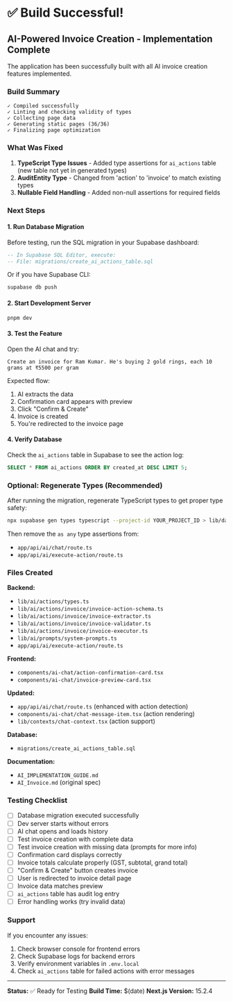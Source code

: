 # ✅ Build Successful!

## AI-Powered Invoice Creation - Implementation Complete

The application has been successfully built with all AI invoice creation features implemented.

### Build Summary

```
✓ Compiled successfully
✓ Linting and checking validity of types
✓ Collecting page data
✓ Generating static pages (36/36)
✓ Finalizing page optimization
```

### What Was Fixed

1. **TypeScript Type Issues** - Added type assertions for `ai_actions` table (new table not yet in generated types)
2. **AuditEntity Type** - Changed from 'action' to 'invoice' to match existing types
3. **Nullable Field Handling** - Added non-null assertions for required fields

### Next Steps

#### 1. Run Database Migration

Before testing, run the SQL migration in your Supabase dashboard:

```sql
-- In Supabase SQL Editor, execute:
-- File: migrations/create_ai_actions_table.sql
```

Or if you have Supabase CLI:

```bash
supabase db push
```

#### 2. Start Development Server

```bash
pnpm dev
```

#### 3. Test the Feature

Open the AI chat and try:

```
Create an invoice for Ram Kumar. He's buying 2 gold rings, each 10 grams at ₹5500 per gram
```

Expected flow:
1. AI extracts the data
2. Confirmation card appears with preview
3. Click "Confirm & Create"
4. Invoice is created
5. You're redirected to the invoice page

#### 4. Verify Database

Check the `ai_actions` table in Supabase to see the action log:

```sql
SELECT * FROM ai_actions ORDER BY created_at DESC LIMIT 5;
```

### Optional: Regenerate Types (Recommended)

After running the migration, regenerate TypeScript types to get proper type safety:

```bash
npx supabase gen types typescript --project-id YOUR_PROJECT_ID > lib/database.types.ts
```

Then remove the `as any` type assertions from:
- `app/api/ai/chat/route.ts`
- `app/api/ai/execute-action/route.ts`

### Files Created

**Backend:**
- `lib/ai/actions/types.ts`
- `lib/ai/actions/invoice/invoice-action-schema.ts`
- `lib/ai/actions/invoice/invoice-extractor.ts`
- `lib/ai/actions/invoice/invoice-validator.ts`
- `lib/ai/actions/invoice/invoice-executor.ts`
- `lib/ai/prompts/system-prompts.ts`
- `app/api/ai/execute-action/route.ts`

**Frontend:**
- `components/ai-chat/action-confirmation-card.tsx`
- `components/ai-chat/invoice-preview-card.tsx`

**Updated:**
- `app/api/ai/chat/route.ts` (enhanced with action detection)
- `components/ai-chat/chat-message-item.tsx` (action rendering)
- `lib/contexts/chat-context.tsx` (action support)

**Database:**
- `migrations/create_ai_actions_table.sql`

**Documentation:**
- `AI_IMPLEMENTATION_GUIDE.md`
- `AI_Invoice.md` (original spec)

### Testing Checklist

- [ ] Database migration executed successfully
- [ ] Dev server starts without errors
- [ ] AI chat opens and loads history
- [ ] Test invoice creation with complete data
- [ ] Test invoice creation with missing data (prompts for more info)
- [ ] Confirmation card displays correctly
- [ ] Invoice totals calculate properly (GST, subtotal, grand total)
- [ ] "Confirm & Create" button creates invoice
- [ ] User is redirected to invoice detail page
- [ ] Invoice data matches preview
- [ ] `ai_actions` table has audit log entry
- [ ] Error handling works (try invalid data)

### Support

If you encounter any issues:

1. Check browser console for frontend errors
2. Check Supabase logs for backend errors
3. Verify environment variables in `.env.local`
4. Check `ai_actions` table for failed actions with error messages

---

**Status:** ✅ Ready for Testing
**Build Time:** $(date)
**Next.js Version:** 15.2.4
